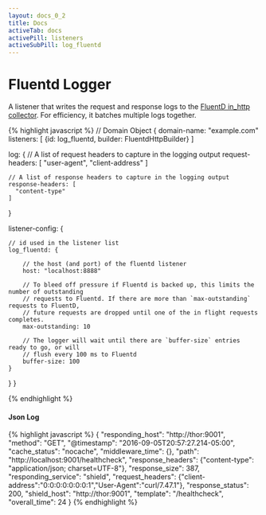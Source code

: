 ```yaml
---
layout: docs_0_2
title: Docs
activeTab: docs
activePill: listeners
activeSubPill: log_fluentd
---
```

# Fluentd Logger

A listener that writes the request and response logs to the [FluentD in_http collector](http://docs.fluentd.org/articles/in_http).
For efficiency, it batches multiple logs together.

{% highlight javascript %}
// Domain Object
{
  domain-name: "example.com"
  listeners: [
    {id: log_fluentd, builder: FluentdHttpBuilder}
  ]

  log: {
    // A list of request headers to capture in the logging output
    request-headers: [
      "user-agent",
      "client-address"
    ]

    // A list of response headers to capture in the logging output
    response-headers: [
      "content-type"
    ]
  }

  listener-config: {

    // id used in the listener list
    log_fluentd: {

        // the host (and port) of the fluentd listener
        host: "localhost:8888"

        // To bleed off pressure if Fluentd is backed up, this limits the number of outstanding
        // requests to Fluentd. If there are more than `max-outstanding` requests to FluentD,
        // future requests are dropped until one of the in flight requests completes.
        max-outstanding: 10

        // The logger will wait until there are `buffer-size` entries ready to go, or will
        // flush every 100 ms to Fluentd
        buffer-size: 100
    }
  }
}

{% endhighlight %}


#### Json Log

{% highlight javascript %}
{
  "responding_host": "http://thor:9001",
  "method": "GET",
  "@timestamp": "2016-09-05T20:57:27.214-05:00",
  "cache_status": "nocache",
  "middleware_time": {},
  "path": "http://localhost:9001/healthcheck",
  "response_headers": {"content-type": "application/json; charset=UTF-8"},
  "response_size": 387,
  "responding_service": "shield",
  "request_headers": {"client-address":"0:0:0:0:0:0:0:1","User-Agent":"curl/7.47.1"},
  "response_status": 200,
  "shield_host": "http://thor:9001",
  "template": "/healthcheck",
  "overall_time": 24
}
{% endhighlight %}
